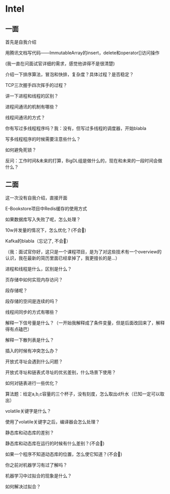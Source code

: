 # Intel

## 一面

首先是自我介绍

用腾讯文档写代码——ImmutableArray的insert，delete和operator[]访问操作

(我一直在问面试官详细的需求，感觉他讲得不是很清楚)

介绍一下排序算法，冒泡和快排，复杂度？具体过程？是否稳定？

TCP三次握手四次挥手的过程？

讲一下进程和线程的区别？

进程间通讯的机制有哪些？

线程间通讯的方式？

你有写过多线程程序吗？我：没有，但写过多线程的调度器，开始blabla

写多线程程序的时候需要注意些什么？

如何避免死锁？

反问：工作时间&未来的打算，BigDL组是做什么的，现在和未来的一段时间会做什么？



## 二面

这一次没有自我介绍，直接开面

E-Bookstore项目中Redis缓存的使用方式

如果数据库写入失败了呢，怎么处理？

10w并发量的情况下，怎么优化？(不会🤡)

Kafka的blabla（忘记了, 不会🤡）

（我：面试官你好，这只是一个课程项目，是为了对这些技术有一个overview的认识，我在最新的简历里面已经拿掉了，我更擅长的是...）

进程和线程是什么，区别是什么？

页存储中如何实现内存访问？

段存储呢？

段存储的空间是连续的吗？

线程间同步的方式有哪些？

解释一下信号量是什么？（一开始我解释成了条件变量，但是后面改回来了，解释得有点磕巴）

解释一下散列表是什么？

插入的时候有冲突怎么办？

开放式寻址会遇到什么问题？

开放式寻址和链表式寻址的优劣差别，什么场景下使用？

如何对链表进行一些优化？

算法题：给定a,b,c容量的三个杯子，没有刻度，怎么取出d升水（已知一定可以取出）

volatile关键字是什么？

使用了volatile关键字之后，编译器会怎么处理？

静态库和动态库的差别？

静态库和动态库在运行的时候有什么差别？(不会🤡)

如果一个程序不知道动态库的位置，怎么使它知道？(不会🤡)

你之前对机器学习有过了解吗？

机器学习中过拟合的现象是什么？

如何解决过拟合？